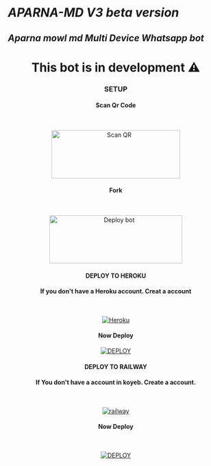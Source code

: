 # _APARNA-MD V3 beta version_ 
## _Aparna mowl md Multi Device Whatsapp bot_

<div align="center">
    
# This bot is in development ⚠️
    


### SETUP

#### Scan Qr Code
<br>

<a href="https://replit.com/@ysstarkx1/Ys-stark-QR?v=1"><img align="center" src="https://i.imgur.com/dzPTA6u.png" alt="Scan QR" height="112" width="300" /></a><br>

#### Fork
<br>

<a href="https://github.com/MIDHUN-NOXZ/APARNA-MD/fork" target="blank"><img align="center" src="https://i.imgur.com/cxaSEWe.png" alt="Deploy bot" height="112" width="310" /></a>
  <div>

#### DEPLOY TO HEROKU

#### If you don't have a Heroku account. Creat a account
   <br>
   
<a href='https://signup.heroku.com/' target="_blank"><img alt='Heroku' src='https://img.shields.io/badge/-Create-black?style=for-the-badge&logo=heroku&logoColor=white'/></a>


 #### Now Deploy

<a href='link here /deploy-heroku' target="_blank"><img alt='DEPLOY' src='https://img.shields.io/badge/-DEPLOY-black?style=for-the-badge&logo=heroku&logoColor=white'/></a>


#### DEPLOY TO RAILWAY 

#### If You don't have a account in koyeb. Create a account.
   <br>
   
<a href='https://railway.app/login' target="_blank"><img alt='railway' src='https://img.shields.io/badge/-Create-black?style=for-the-badge&logo=railway&logoColor=white'/></a>

#### Now Deploy
   <br>
    
<a href='https://railway.app/template/q20OfH?referralCode=b9IKyc' target="_blank"><img alt='DEPLOY' src='https://img.shields.io/badge/-DEPLOY-black?style=for-the-badge&logo=railway&logoColor=white'/></a>
